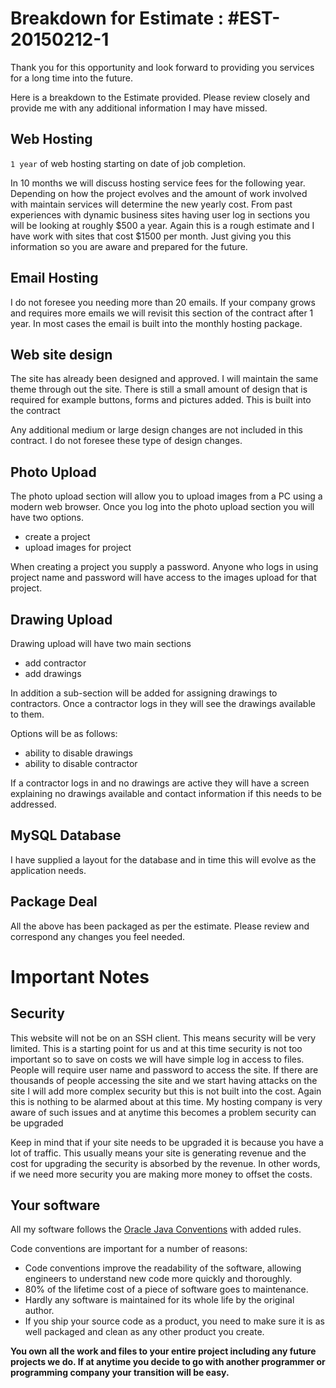 # Breakdown for Estimate : #EST-20150212-1
Thank you for this opportunity and look forward to providing you services for a long time into the future.

Here is a breakdown to the Estimate provided. Please review closely and provide me with any additional information I may have missed.

## Web Hosting
`1 year` of web hosting starting on date of job completion.

In 10 months we will discuss hosting service fees for the following year. Depending on how the project evolves and the amount of work involved with maintain services will determine the new yearly cost. From past experiences with dynamic business sites having user log in sections you will be looking at roughly $500 a year. Again this is a rough estimate and I have work with sites that cost $1500 per month. Just giving you this information so you are aware and prepared for the future.

## Email Hosting
I do not foresee you needing more than 20 emails. If your company grows and requires more emails we will revisit this section of the contract after 1 year. In most cases the email is built into the monthly hosting package.

## Web site design
The site has already been designed and approved. I will maintain the same theme through out the site. There is still a small amount of design that is required for example buttons, forms and pictures added. This is built into the contract

Any additional medium or large design changes are not included in this contract. I do not foresee these type of design changes.

## Photo Upload
The photo upload section will allow you to upload images from a PC using a modern web browser. Once you log into the photo upload section you will have two options.
- create a project
- upload images for project

When creating a project you supply a password. Anyone who logs in using project name and password will have access to the images upload for that project.

## Drawing Upload
Drawing upload will have two main sections
- add contractor
- add drawings

In addition a sub-section will be added for assigning drawings to contractors. Once a contractor logs in they will see the drawings available to them.

Options will be as follows:
- ability to disable drawings
- ability to disable contractor

If a contractor logs in and no drawings are active they will have a screen explaining no drawings available and contact information if this needs to be addressed.

## MySQL Database
I have supplied a layout for the database and in time this will evolve as the application needs.

## Package Deal
All the above has been packaged as per the estimate. Please review and correspond any changes you feel needed.

# Important Notes

## Security
This website will not be on an SSH client. This means security will be very limited. This is a starting point for us and at this time security is not too important so to save on costs we will have simple log in access to files. People will require user name and password to access the site. If there are thousands of people accessing the site and we start having attacks on the site I will add more complex security but this is not built into the cost. Again this is nothing to be alarmed about at this time. My hosting company is very aware of such issues and at anytime this becomes a problem security can be upgraded 

Keep in mind that if your site needs to be upgraded it is because you have a lot of traffic. This usually means your site is generating revenue and the cost for upgrading the security is absorbed by the revenue. In other words, if we need more security you are making more money to offset the costs.


## Your software

All my software follows the <a href="http://www.oracle.com/technetwork/java/codeconvtoc-136057.html">Oracle Java Conventions</a> with added rules.

Code conventions are important for a number of reasons:
- Code conventions improve the readability of the software, allowing engineers to understand new code more quickly and thoroughly.
- 80% of the lifetime cost of a piece of software goes to maintenance.
- Hardly any software is maintained for its whole life by the original author.
- If you ship your source code as a product, you need to make sure it is as well packaged and clean as any other product you create. 

**You own all the work and files to your entire project including any future projects we do. If at anytime you decide to go with another programmer or programming company your transition will be easy.**









